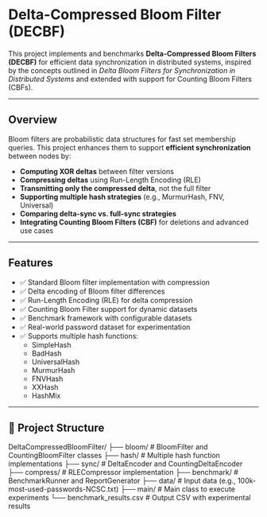 # Delta-Compressed Bloom Filter (DECBF)

This project implements and benchmarks **Delta-Compressed Bloom Filters (DECBF)** for efficient data synchronization in distributed systems, inspired by the concepts outlined in *Delta Bloom Filters for Synchronization in Distributed Systems* and extended with support for Counting Bloom Filters (CBFs).

---

## Overview

Bloom filters are probabilistic data structures for fast set membership queries. This project enhances them to support **efficient synchronization** between nodes by:

- **Computing XOR deltas** between filter versions
- **Compressing deltas** using Run-Length Encoding (RLE)
- **Transmitting only the compressed delta**, not the full filter
- **Supporting multiple hash strategies** (e.g., MurmurHash, FNV, Universal)
- **Comparing delta-sync vs. full-sync strategies**
- **Integrating Counting Bloom Filters (CBF)** for deletions and advanced use cases

---

## Features

- ✅ Standard Bloom filter implementation with compression
- ✅ Delta encoding of Bloom filter differences
- ✅ Run-Length Encoding (RLE) for delta compression
- ✅ Counting Bloom Filter support for dynamic datasets
- ✅ Benchmark framework with configurable datasets
- ✅ Real-world password dataset for experimentation
- ✅ Supports multiple hash functions:
  - SimpleHash
  - BadHash
  - UniversalHash
  - MurmurHash
  - FNVHash
  - XXHash
  - HashMix

---

## 📁 Project Structure

DeltaCompressedBloomFilter/
├── bloom/ # BloomFilter and CountingBloomFilter classes
├── hash/ # Multiple hash function implementations
├── sync/ # DeltaEncoder and CountingDeltaEncoder
├── compress/ # RLECompressor implementation
├── benchmark/ # BenchmarkRunner and ReportGenerator
├── data/ # Input data (e.g., 100k-most-used-passwords-NCSC.txt)
├── main/ # Main class to execute experiments
└── benchmark_results.csv # Output CSV with experimental results



